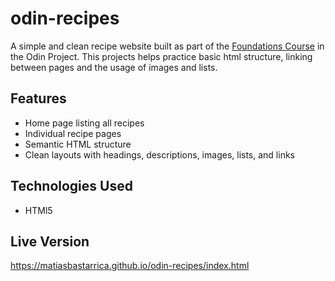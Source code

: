 # odin-recipes

A simple and clean recipe website built as part of the [Foundations Course](https://www.theodinproject.com/paths/foundations/courses/foundations) in the Odin Project. This projects helps practice basic html structure, linking between pages and the usage of images and lists.

## Features

- Home page listing all recipes
- Individual recipe pages
- Semantic HTML structure
- Clean layouts with headings, descriptions, images, lists, and links

## Technologies Used

- HTMl5

## Live Version

https://matiasbastarrica.github.io/odin-recipes/index.html
